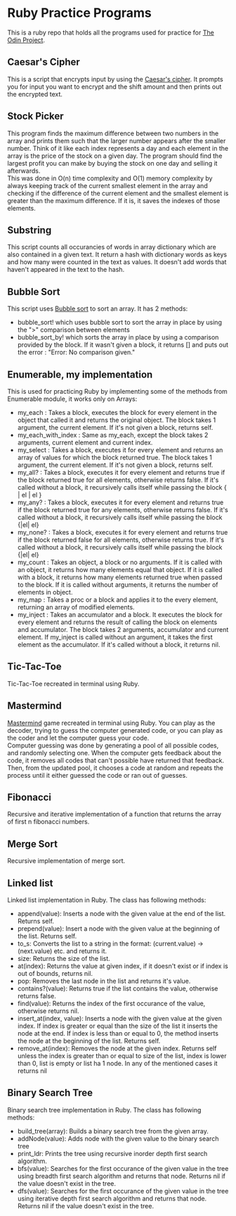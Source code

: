 # Ruby Practice Programs

This is a ruby repo that holds all the programs used for practice for [The Odin Project](https://www.theodinproject.com).  

## Caesar's Cipher

This is a script that encrypts input by using the [Caesar's cipher](https://en.wikipedia.org/wiki/Caesar_cipher). It prompts you for input you want to encrypt and the shift amount and then prints out the encrypted text.  

## Stock Picker

This program finds the maximum difference between two numbers in the array and prints them such that the larger number appears after the smaller number. Think of it like each index represents a day and each element in the array is the price of the stock on a given day. The program should find the largest profit you can make by buying the stock on one day and selling it afterwards.  
This was done in O(n) time complexity and O(1) memory complexity by always keeping track of the current smallest element in the array and checking if the difference of the current element and the smallest element is greater than the maximum difference. If it is, it saves the indexes of those elements.  

## Substring

This script counts all occurancies of words in array dictionary which are also contained in a given text. It return a hash with dictionary words as keys and how many were counted in the text as values. It doesn't add words that haven't appeared in the text to the hash.  

## Bubble Sort

This script uses [Bubble sort](https://en.wikipedia.org/wiki/Bubble_sort) to sort an array. It has 2 methods:   
- bubble_sort! which uses bubble sort to sort the array in place by using the ">" comparison between elements
- bubble_sort_by! which sorts the array in place by using a comparison provided by the block. If it wasn't given a block, it returns [] and puts out the error : "Error: No comparison given."  

## Enumerable, my implementation

This is used for practicing Ruby by implementing some of the methods from Enumerable module, it works only on Arrays:
- my_each : Takes a block, executes the block for every element in the object that called it and returns the original object. The block takes 1 argument, the current element. If it's not given a block, returns self.
- my_each_with_index : Same as my_each, except the block takes 2 arguments, current element and current index.
- my_select : Takes a block, executes it for every element and returns an array of values for which the block returned true. The block takes 1 argument, the current element. If it's not given a block, returns self.
- my_all? : Takes a block, executes it for every element and returns true if the block returned true for all elements, otherwise returns false. If it's called without a block, it recursively calls itself while passing the block { | el | el }
- my_any? : Takes a block, executes it for every element and returns true if the block returned true for any elements, otherwise returns false. If it's called without a block, it recursively calls itself while passing the block {|el| el}
- my_none? : Takes a block, executes it for every element and returns true if the block returned false for all elements, otherwise returns true. If it's called without a block, it recursively calls itself while passing the block {|el| el}
- my_count : Takes an object, a block or no arguments. If it is called with an object, it returns how many elements equal that object. If it is called with a block, it returns how many elements returned true when passed to the block. If it is called without arguments, it returns the number of elements in object.
- my_map : Takes a proc or a block and applies it to the every element, returning an array of modified elements.
- my_inject : Takes an accumulator and a block. It executes the block for every element and returns the result of calling the block on elements and accumulator. The block takes 2 arguments, accumulator and current element. If my_inject is called without an argument, it takes the first element as the accumulator. If it's called without a block, it returns nil.

## Tic-Tac-Toe

Tic-Tac-Toe recreated in terminal using Ruby.

## Mastermind

[Mastermind](https://en.wikipedia.org/wiki/Mastermind_(board_game)) game recreated in terminal using Ruby. You can play as the decoder, trying to guess the computer generated code, or you can play as the coder and let the computer guess your code.  
Computer guessing was done by generating a pool of all possible codes, and randomly selecting one. When the computer gets feedback about the code, it removes all codes that can't possible have returned that feedback. Then, from the updated pool, it chooses a code at random and repeats the process until it either guessed the code or ran out of guesses.

## Fibonacci 
Recursive and iterative implementation of a function that returns the array of first n fibonacci numbers.

## Merge Sort
Recursive implementation of merge sort.

## Linked list
Linked list implementation in Ruby. The class has following methods:
- append(value): Inserts a node with the given value at the end of the list. Returns self.
- prepend(value): Insert a node with the given value at the beginning of the list. Returns self.
- to_s: Converts the list to a string in the format: (current.value) -> (next.value) etc. and returns it.
- size: Returns the size of the list.
- at(index): Returns the value at given index, if it doesn't exist or if index is out of bounds, returns nil.
- pop: Removes the last node in the list and returns it's value.
- contains?(value): Returns true if the list contains the value, otherwise returns false.
- find(value): Returns the index of the first occurance of the value, otherwise returns nil.
- insert_at(index, value): Inserts a node with the given value at the given index. If index is greater or equal than the size of the list it inserts the node at the end. If index is less than or equal to 0, the method inserts the node at the beginning of the list. Returns self.
- remove_at(index): Removes the node at the given index. Returns self unless the index is greater than or equal to size of the list, index is lower than 0, list is empty or list ha 1 node. In any of the mentioned cases it returns nil

## Binary Search Tree
Binary search tree implementation in Ruby. The class has following methods:
- build_tree(array): Builds a binary search tree from the given array.
- addNode(value): Adds node with the given value to the binary search tree
- print_ldr: Prints the tree using recursive inorder depth first search algorithm.
- bfs(value): Searches for the first occurance of the given value in the tree using breadth first search algorithm and returns that node. Returns nil if the value doesn't exist in the tree.
- dfs(value): Searches for the first occurance of the given value in the tree using iterative depth first search algorithm and returns that node. Returns nil if the value doesn't exist in the tree.
